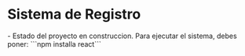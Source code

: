 <h1>Sistema de Registro</h1>
- Estado del proyecto en construccion.
Para ejecutar el sistema, debes poner:
```npm installa react```
